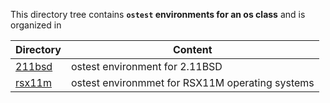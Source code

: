This directory tree contains **`ostest` environments for an os class**
and is organized in

| Directory | Content |
| --------- | ------- |
| [211bsd](211bsd)  | ostest environment for 2.11BSD |
| [rsx11m](rsx11m)  | ostest environmmet for RSX11M operating systems |
